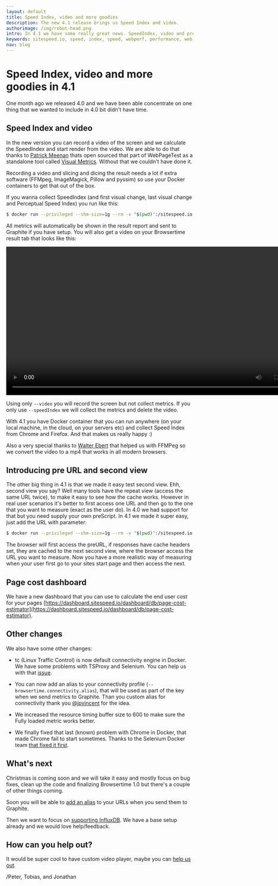 ```yaml
---
layout: default
title: Speed Index, video and more goodies
description: The new 4.1 release brings us Speed Index and video.
authorimage: /img/robot-head.png
intro: In 4.1 we have some really great news. SpeedIndex, video and preURL measuring that second view. And we also fixed that bug that Chrome sometimes doesn't start in Docker.
keywords: sitespeed.io, speed, index, speed, webperf, performance, web, wpo
nav: blog
---
```


# Speed Index, video and more goodies in 4.1

One month ago we released 4.0 and we have been able concentrate on one thing that we wanted to include in 4.0 bit didn't have time.

## Speed Index and video
In the new version you can record a video of the screen and we calculate the SpeedIndex and start render from the video. We are able to do that thanks to [Patrick Meenan](https://twitter.com/patmeenan) thats open sourced that part of WebPageTest as a standalone tool called [Visual Metrics](https://github.com/WPO-Foundation/visualmetrics). Without that we couldn't have done it.

Recording a video and slicing and dicing the result needs a lot if extra software (FFMpeg, ImageMagick, Pillow and pyssim) so use your Docker containers to get that out of the box.

If you wanna collect SpeedIndex (and first visual change, last visual change and Perceptual Speed Index) you run like this:

~~~ bash
$ docker run --privileged --shm-size=1g --rm -v "$(pwd)":/sitespeed.io sitespeedio/sitespeed.io --video --speedIndex -c cable https://www.sitespeed.io/
~~~

All metrics will automatically be shown in the result report and sent to Graphite if you have setup. You will also get a video on your Browsertime result tab that looks like this:

<video width="800" height="auto" controls>
  <source src="/video/0.mp4" type="video/mp4">
Your browser does not support the video tag.
</video>

Using only <code>--video</code> you will record the screen but not collect metrics. If you only use <code>--speedIndex</code> we will collect the metrics and delete the video.

With 4.1 you have Docker container that you can run anywhere (on your local machine, in the cloud, on your servers etc) and collect Speed Index from Chrome and Firefox. And that makes us really happy :)

Also a very special thanks to [Walter Ebert](https://github.com/walterebert) that helped us with FFMPeg so we convert the video to a mp4 that works in all modern browsers.

## Introducing pre URL and second view
The other big thing in 4.1 is that we made it easy test second view. Ehh, second view you say? Well many tools have the repeat view (access the same URL twice), to make it easy to see how the cache works. However in real user scenarios it's better to first access one URL and then go to the one that you want to measure (exact as the user do). In 4.0 we had support for that but you need supply your own preScript. In 4.1 we made it super easy, just add the URL with parameter:

~~~ bash
$ docker run --privileged --shm-size=1g --rm -v "$(pwd)":/sitespeed.io sitespeedio/sitespeed.io -c cable --preURL https://www.sitespeed.io/ https://www.sitespeed.io/documentation/
~~~

The browser will first access the preURL, if responses have cache headers set, they are cached to the next second view, where the browser access the URL you want to measure. Now you have a more realistic way of measuring when your user first go to your sites start page and then access the next.

## Page cost dashboard
We have a new dashboard that you can use to calculate the end user cost for your pages  [https://dashboard.sitespeed.io/dashboard/db/page-cost-estimator](https://dashboard.sitespeed.io/dashboard/db/page-cost-estimator).

## Other changes
We also have some other changes:

* tc (Linux Traffic Control) is now default connectivity engine in Docker. We have some problems with TSProxy and Selenium. You can help us with that [issue](https://github.com/sitespeedio/browsertime/issues/229).

*  You can now add an alias to your connectivity profile (<code>--browsertime.connectivity.alias</code>), that will be used as part of the key when we send metrics to Graphite.  Than you
custom alias for connectivity thank you [@jpvincent](https://github.com/jpvincent) for the idea.

* We increased the resource timing buffer size to 600 to make sure the Fully loaded metric works better.

* We finally fixed that last (known) problem with Chrome in Docker, that made Chrome fail to start sometimes. Thanks to the Selenium Docker team [that fixed it first](https://github.com/SeleniumHQ/docker-selenium/issues/87#issuecomment-250475864
).

## What's next
Christmas is coming soon and we will take it easy and mostly focus on bug fixes, clean up the code and finalizing Browsertime 1.0 but there's a couple of other things coming.

Soon you will be able to [add an alias](https://github.com/sitespeedio/sitespeed.io/issues/1326) to your URLs when you send them to Graphite.

Then we want to focus on [supporting InfluxDB](https://github.com/sitespeedio/sitespeed.io/issues/889). We have a base setup already and we would love help/feedback.

## How can you help out?
It would be super cool to have custom video player, maybe you can [help us out](https://github.com/sitespeedio/sitespeed.io/issues/1356).

/Peter, Tobias, and Jonathan
